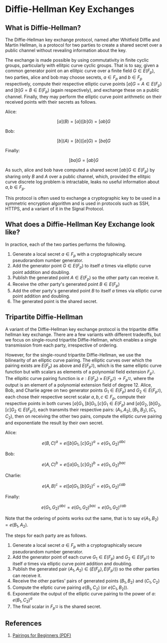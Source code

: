 # Diffie-Hellman Key Exchanges

## What is Diffie-Hellman?

The Diffie-Hellman key exchange protocol, named after Whitfield Diffie and Martin Hellman, is a protocol for two parties to create a shared secret over a public channel without revealing information about the key.

The exchange is made possible by using commutativity in finite cyclic groups, particularly with ellitpic curve cyclic groups. That is to say, given a common generator point on an ellitpic curve over a finite field $G \in E(F_p)$, two parties, alice and bob may choose secrets, $a \in F_p$ and $b \in F_p$ respectively, compute their respective elliptic curve points $[a]G = A \in E(F_p)$ and $[b]G = B \in E(F_p)$ (again respectively), and exchange these on a public channel. Finally, they may perform the elliptic curve point arithmetic on their received points with their secrets as follows.

Alice:

$$[a](B) = [a]([b]G) = [ab]G$$

Bob:

$$[b](A) = [b]([a]G) = [ba]G$$

Finally:

$$[ba]G = [ab]G$$

As such, alice and bob have computed a shared secret $[ab]G \in E(F_p)$ by sharing only $B$ and $A$ over a public channel, which, provided the ellitpic curve discrete log problem is intractable, leaks no useful information about $a, b \in F_p$.

This protocol is often used to exchange a cryptographic key to be used in a symmetric encryption algorithm and is used in protocols such as SSH, HTTPS, and a variant of it in the Signal Protocol.

## What does a Diffie-Hellman Key Exchange look like?

In practice, each of the two parties performs the following.

1. Generate a local secret $a \in F_p$ with a cryptographically secure pseudorandom number generator.
2. Add the generator point $G \in E(F_p)$ to itself $a$ times via elliptic curve point addition and doubling.
3. Publish the generated point $A \in E(F_p)$ so the other party can receive it.
4. Receive the other party's generated point $B \in E(F_p)$
5. Add the other party's generated point $B$ to itself $a$ times via elliptic curve point addition and doubling.
6. The generated point is the shared secret.

## Tripartite Diffie-Hellman

A variant of the Diffie-Hellman key exchange protocol is the tripartite diffie hellman key exchange. There are a few variants with different tradeoffs, but we focus on single-round tripartite Diffie-Hellman, which enables a single transmission from each party, irrespective of ordering.

However, for the single-round tripartite Diffie-Hellman, we use the bilinearity of an elliptic curve pairing. The elliptic curves over which the pairing exists are $E(F_p)$ as above and $E(F_{p^2})$, which is the same elliptic curve function but with scalars as elements of a polynomial field extension $F_{p^2}$. The ellipitic curve pairing function is $e : E(F_p) \times E(F_{p^2}) \rightarrow F_{p^{12}}$, where the output is an element of a polynomial extension field of degree 12. Alice, Bob, and Charlie agree on two generator points $G_1 \in E(F_p)$ and $G_2 \in E(F_{p^2})$, each chose their respective secret scalar $a, b, c \in F_p$, compute their respective points in both curves $[a]G_1, [b]G_1, [c]G_1 \in E(F_p)$ and $[a]G_2, [b]G_2, [c]G_2 \in E(F_{p^2})$, each transmits their respective pairs: $(A_1, A_2), (B_1, B_2), (C_1, C_2)$, then on receiving the other two pairs, compute the elliptic curve pairing and exponentiate the result by their own secret.

Alice:

$$e(B, C)^a = e([b]G_1, [c]G_2)^a = e(G_1, G_2)^{abc}$$

Bob:

$$e(A, C)^b = e([a]G_1, [c]G_2)^b = e(G_1, G_2)^{bac}$$

Charlie:

$$e(A, B)^c = e([a]G_1, [b]G_2)^c = e(G_1, G_2)^{cab}$$

Finally:

$$e(G_1, G_2)^{abc} = e(G_1, G_2)^{bac} = e(G_1, G_2)^{cab}$$

Note that the ordering of points works out the same, that is to say $e(A_1, B_2) = e(B_1, A_2)$.

The steps for each party are as follows.

1. Generate a local secret $a \in F_p$ with a cryptographically secure pseudorandom number generator.
2. Add the generator point of each curve $G_1 \in E(F_p)$ and $G_2 \in E(F_{p^2})$ to itself $a$ times via elliptic curve point addition and doubling.
3. Publish the generated pair $(A_1, A_2) \in (E(F_p), E(F_{p^2}))$ so the other parties can receive it.
4. Receive the other parties' pairs of generated points $(B_1, B_2)$ and $(C_1, C_2)$
5. Compute the ellptic curve pairing $e(B_1, C_2)$ (or $e(C_1, B_2)$).
6. Exponentiate the output of the elliptic curve pairing to the power of $a$: $e(B_1, C_2)^a$
7. The final scalar in $F_{p^{12}}$ is the shared secret.

## References

1. [Pairings for Beginners (PDF)](https://static1.squarespace.com/static/5fdbb09f31d71c1227082339/t/5ff394720493bd28278889c6/1609798774687/PairingsForBeginners.pdf)
